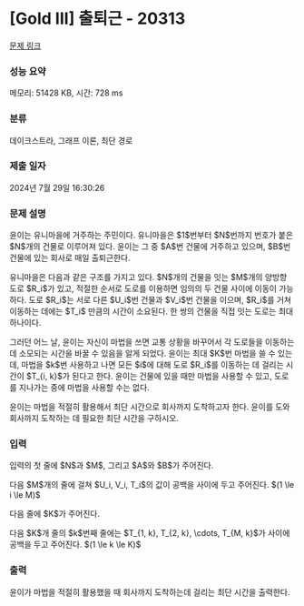 # [Gold III] 출퇴근 - 20313 

[문제 링크](https://www.acmicpc.net/problem/20313) 

### 성능 요약

메모리: 51428 KB, 시간: 728 ms

### 분류

데이크스트라, 그래프 이론, 최단 경로

### 제출 일자

2024년 7월 29일 16:30:26

### 문제 설명

<p>윤이는 유니마을에 거주하는 주민이다. 유니마을은 $1$번부터 $N$번까지 번호가 붙은 $N$개의 건물로 이루어져 있다. 윤이는 그 중 $A$번 건물에 거주하고 있으며, $B$번 건물에 있는 회사로 매일 출퇴근한다.</p>

<p>유니마을은 다음과 같은 구조를 가지고 있다. $N$개의 건물을 잇는 $M$개의 양방향 도로 $R_i$가 있고, 적절한 순서로 도로를 이용하면 임의의 두 건물 사이에 이동이 가능하다. 도로 $R_i$는 서로 다른 $U_i$번 건물과 $V_i$번 건물을 이으며, $R_i$를 거쳐 이동하는 데에는 $T_i$ 만큼의 시간이 소요된다. 한 쌍의 건물을 직접 잇는 도로는 최대 하나이다.</p>

<p>그러던 어느 날, 윤이는 자신이 마법을 쓰면 교통 상황을 바꾸어서 각 도로들을 이동하는데 소모되는 시간을 바꿀 수 있음을 알게 되었다. 윤이는 최대 $K$번 마법을 쓸 수 있는데, 마법을 $k$번 사용하고 나면 모든 $i$에 대해 도로 $R_i$를 이동하는 데 걸리는 시간이 $T_{i, k}$가 된다고 한다. 윤이는 건물에 있을 때만 마법을 사용할 수 있고, 도로를 지나가는 중에 마법을 사용할 수는 없다.</p>

<p>윤이는 마법을 적절히 활용해서 최단 시간으로 회사까지 도착하고자 한다. 윤이를 도와 회사까지 도착하는 데 필요한 최단 시간을 구하시오.</p>

### 입력 

 <p>입력의 첫 줄에 $N$과 $M$, 그리고 $A$와 $B$가 주어진다.</p>

<p>다음 $M$개의 줄에 걸쳐 $U_i, V_i, T_i$의 값이 공백을 사이에 두고 주어진다. $(1 \le i \le M)$</p>

<p>다음 줄에 $K$가 주어진다.</p>

<p>다음 $K$개 줄의 $k$번째 줄에는 $T_{1, k}, T_{2, k}, \cdots, T_{M, k}$가 사이에 공백을 두고 주어진다. $(1 \le k \le K)$</p>

### 출력 

 <p>윤이가 마법을 적절히 활용했을 때 회사까지 도착하는데 걸리는 최단 시간을 출력한다.</p>

